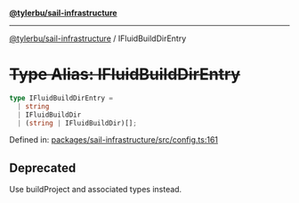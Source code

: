 [**@tylerbu/sail-infrastructure**](../README.md)

***

[@tylerbu/sail-infrastructure](../README.md) / IFluidBuildDirEntry

# ~~Type Alias: IFluidBuildDirEntry~~

```ts
type IFluidBuildDirEntry = 
  | string
  | IFluidBuildDir
  | (string | IFluidBuildDir)[];
```

Defined in: [packages/sail-infrastructure/src/config.ts:161](https://github.com/microsoft/FluidFramework/blob/main/packages/sail-infrastructure/src/config.ts#L161)

## Deprecated

Use buildProject and associated types instead.
